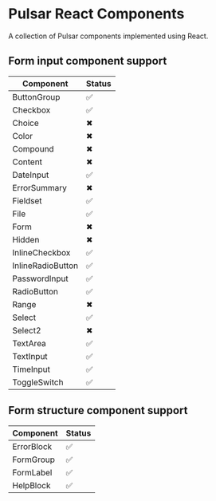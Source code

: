 # Pulsar React Components

A collection of Pulsar components implemented using React.

## Form input component support

| Component | Status |
| --------- | ------ |
| ButtonGroup | ✅ |
| Checkbox | ✅ |
| Choice | ✖ |
| Color | ✖ |
| Compound | ✖ |
| Content | ✖ |
| DateInput | ✅ |
| ErrorSummary | ✖ |
| Fieldset | ✅ |
| File | ✅ |
| Form | ✖ |
| Hidden | ✖ |
| InlineCheckbox | ✅ |
| InlineRadioButton | ✅ |
| PasswordInput | ✅ |
| RadioButton | ✅ |
| Range | ✖ |
| Select | ✅ |
| Select2 | ✖ |
| TextArea | ✅ |
| TextInput | ✅ |
| TimeInput | ✅ |
| ToggleSwitch | ✅ |

## Form structure component support

| Component | Status |
| --------- | ------ |
| ErrorBlock | ✅ |
| FormGroup | ✅ |
| FormLabel | ✅ |
| HelpBlock | ✅ |
